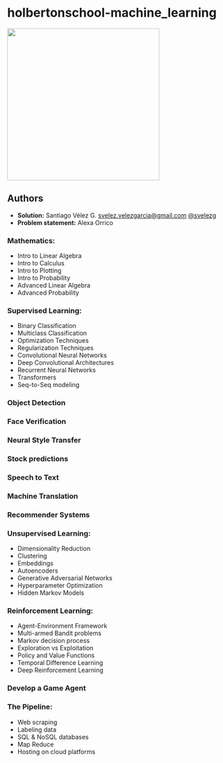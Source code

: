 # holbertonschool-machine_learning

<img src="https://github.com/svelezg/holbertonschool-machine_learning/tensorflowkeras.png" width="350"/>


## Authors
* **Solution:** Santiago Vélez G. [svelez.velezgarcia@gmail.com](svelez.velezgarcia@gmail.com) [@svelezg](https://github.com/svelezg)
* **Problem statement:** Alexa Orrico 

### Mathematics:
- Intro to Linear Algebra
- Intro to Calculus
- Intro to Plotting
- Intro to Probability
- Advanced Linear Algebra
- Advanced Probability

### Supervised Learning:
- Binary Classification
- Multiclass Classification
- Optimization Techniques
- Regularization Techniques
- Convolutional Neural Networks
- Deep Convolutional Architectures
- Recurrent Neural Networks
- Transformers
- Seq-to-Seq modeling

### Object Detection
### Face Verification
### Neural Style Transfer
### Stock predictions
### Speech to Text
### Machine Translation
### Recommender Systems




### Unsupervised Learning:
- Dimensionality Reduction
- Clustering
- Embeddings
- Autoencoders
- Generative Adversarial Networks
- Hyperparameter Optimization
- Hidden Markov Models



### Reinforcement Learning:
- Agent-Environment Framework
- Multi-armed Bandit problems
- Markov decision process
- Exploration vs Exploitation
- Policy and Value Functions
- Temporal Difference Learning
- Deep Reinforcement Learning

### Develop a Game Agent

### The Pipeline:
- Web scraping
- Labeling data
- SQL & NoSQL databases
- Map Reduce
- Hosting on cloud platforms

